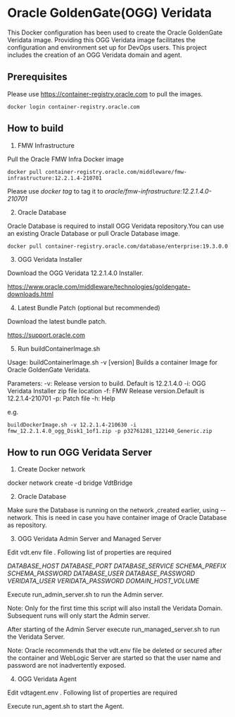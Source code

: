 # Oracle GoldenGate(OGG) Veridata

This Docker configuration has been used to create the Oracle GoldenGate Veridata image. Providing this OGG Veridata image facilitates the configuration and environment set up for DevOps users. This project includes the creation of an OGG Veridata domain and agent.


## Prerequisites

Please use https://container-registry.oracle.com to pull the images.

`docker login container-registry.oracle.com`


## How to build

1. FMW Infrastructure

Pull the Oracle FMW Infra Docker image

`docker pull container-registry.oracle.com/middleware/fmw-infrastructure:12.2.1.4-210701`

Please use *docker tag* to tag it to *oracle/fmw-infrastructure:12.2.1.4.0-210701*

2. Oracle Database

Oracle Database is required to install OGG Veridata repository.You can use an existing Oracle Database or pull Oracle Database image.

`docker pull container-registry.oracle.com/database/enterprise:19.3.0.0`

3. OGG Veridata Installer

Download the OGG Veridata 12.2.1.4.0 Installer.

https://www.oracle.com/middleware/technologies/goldengate-downloads.html



4. Latest Bundle Patch (optional but recommended)
 
Download the latest bundle patch.

https://support.oracle.com


5. Run buildContainerImage.sh

Usage: buildContainerImage.sh -v [version]
Builds a container Image for Oracle GoldenGate Veridata.

Parameters:
-v: Release version to build. Default is 12.2.1.4.0
-i: OGG Veridata Installer zip file location
-f: FMW Release version.Default is 12.2.1.4-210701
-p: Patch file
-h: Help

e.g.

`buildDockerImage.sh -v 12.2.1.4-210630 -i fmw_12.2.1.4.0_ogg_Disk1_1of1.zip -p p32761281_122140_Generic.zip`


## How to run OGG Veridata Server

1. Create Docker network

docker network create -d bridge VdtBridge



2. Oracle Database

Make sure the Database is running on the network ,created earlier, using --network.
This is need in case you have container image of Oracle Database as repository. 

3. OGG Veridata Admin Server and Managed Server

Edit vdt.env file . Following list of properties are required

*DATABASE_HOST*
*DATABASE_PORT*
*DATABASE_SERVICE*
*SCHEMA_PREFIX*
*SCHEMA_PASSWORD*
*DATABASE_USER*
*DATABASE_PASSWORD*
*VERIDATA_USER*
*VERIDATA_PASSWORD*
*DOMAIN_HOST_VOLUME*

Execute run_admin_server.sh to run the Admin server.

Note: Only for the  first time this script will also install the Veridata Domain. Subsequent runs will only start the Admin server.

After starting of the Admin Server execute run_managed_server.sh to run the Veridata Server. 

Note: Oracle recommends that the vdt.env file be deleted or secured after the container and 
WebLogic Server are started so that the user name and password are not inadvertently exposed.


4. OGG Veridata Agent

Edit vdtagent.env . Following list of properties are required

Execute run_agent.sh to start the Agent.










